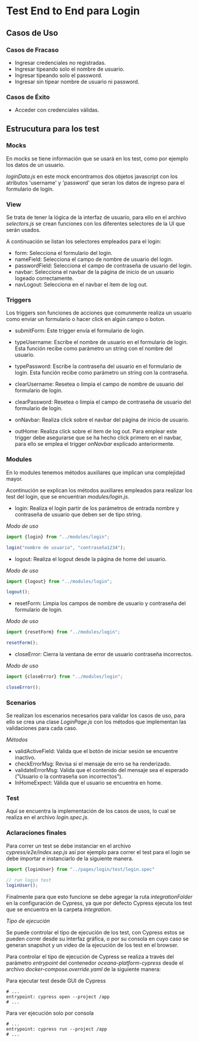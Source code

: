 # Test End to End para Login 


## Casos de Uso 


### Casos de Fracaso

- Ingresar credenciales no registradas.
- Ingresar tipeando solo el nombre de usuario.
- Ingresar tipeando solo el password.
- Ingresar sin tipear nombre de usuario ni password.


### Casos de Éxito 

- Acceder con credenciales válidas.


## Estrucutura para los test 


### Mocks

En mocks se tiene información que se usará en los test, como por 
ejemplo los datos de un usuario.

_loginData.js_ en este mock encontramos dos objetos javascript con los 
atributos 'username' y 'password' que seran los datos de ingreso para
el formulario de login.


### View

Se trata de tener la lógica de la interfaz de usuario, para ello en el 
archivo _selectors.js_ se crean funciones con los diferentes selectores 
de la UI que serán usados. 

A continuación se listan los selectores empleados para el login: 

- form: Selecciona el formulario del login.
- nameField: Selecciona el campo de nombre de usuario del login.
- passwordField: Selecciona el campo de contraseña de usuario del login.
- navbar: Selecciona el navbar de la página de inicio de un usuario logeado correctamente.
- navLogout: Selecciona en el navbar el item de log out.


### Triggers

Los triggers son funciones de acciones que comunmente realiza un usuario como enviar un formulario o hacer click en algún campo o boton.

- submitForm: Este trigger envía el formulario de login. 

- typeUsername: Escribe el nombre de usuario en el formulario de login. Esta función recibe como parámetro un string con el nombre del usuario.

- typePassword: Escribe la contraseña del usuario en el formulario de login. Esta función recibe como parámetro un string con la contraseña.

- clearUsername: Resetea o limpia el campo de nombre de usuario del formulario de login.

- clearPassword: Resetea o limpia el campo de contraseña de usuario del formulario de login.

- onNavbar: Realiza click sobre el navbar del página de inicio de usuario.

- outHome: Realiza click sobre el item de log out. Para emplear este trigger debe asegurarse que se ha hecho click primero en el navbar, para ello se emplea el trigger _onNavbar_ explicado anteriormente. 


### Modules

En lo modules tenemos métodos auxiliares que implican una complejidad mayor.

Acontinución se explican los métodos auxiliares empleados para realizar los test del login, que se encuentran _modules/login.js_.

- login: Realiza el login partir de los parámetros de entrada nombre y contraseña de usuario que deben ser de tipo string. 

*Modo de uso*

```javascript
import {login} from "../modules/login";

login("nombre de usuario", "contraseña1234");

```

- logout: Realiza el logout desde la página de home del usuario.

*Modo de uso*

```javascript
import {logout} from "../modules/login";

logout();

```

- resetForm: Limpia los campos de nombre de usuario y contraseña del formulario de login.

*Modo de uso*

```javascript
import {resetForm} from "../modules/login";

resetForm();

```

- closeError: Cierra la ventana de error de usuario contraseña incorrectos.

*Modo de uso*

```javascript
import {closeError} from "../modules/login";

closeError();

```
### Scenarios

Se realizan los escenarios necesarios para validar los casos de uso, para ello se crea una clase _LoginPage.js_ con los métodos que implementan las validaciones para cada caso. 

*Métodos*

- validActiveField: Valida que el botón de iniciar sesión se encuentre inactivo.
- checkErrorMsg: Revisa si el mensaje de erro se ha renderizado. 
- validateErrorMsg: Valida que el contenido del mensaje sea el esperado ("Usuario o la contraseña son incorrectos").
- InHomeExpect: Válida que el usuario se encuentra en home.

### Test

Aquí se encuentra la implementación de los casos de usos, lo cual se realiza en el archivo _login.spec.js_.

### Aclaraciones finales 

Para correr un test se debe instanciar en el archivo _cypress/e2e/index.sep.js_ así por ejemplo para correr el test para el login se debe importar e instanciarlo de la siguiente manera.

```javascript
import {loginUser} from "../pages/login/test/login.spec"

// run login test 
loginUser();

```

Finalmente para que esto funcione se debe agregar la ruta _integrationFolder_ en la configuración de Cypress, ya que por defecto Cypress ejecuta los test que se encuentra en la carpeta _integration_. 

*Tipo de ejecución* 

Se puede controlar el tipo de ejecución de los test, con Cypress estos se pueden correr desde su interfaz gráfica, o por su consola en cuyo caso se generan snapshot y un video de la ejecución de los test en el browser. 

Para controlar el tipo de ejecución de Cypress se realiza a través del parámetro _entrypoint_  del contenedor _oceana-platform-cypress_ desde el archivo _docker-compose.override.yaml_ de la siguiente manera: 

Para ejecutar test desde GUI de Cypress

```
# ... 
entrypoint: cypress open --project /app
# ... 

```

Para ver ejecución solo por consola

```
# ... 
entrypoint: cypress run --project /app
# ... 

```
